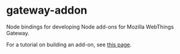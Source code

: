 # gateway-addon

Node bindings for developing Node add-ons for Mozilla WebThings Gateway.

For a tutorial on building an add-on, see [this page](https://hacks.mozilla.org/2018/02/creating-an-add-on-for-the-project-things-gateway/).
